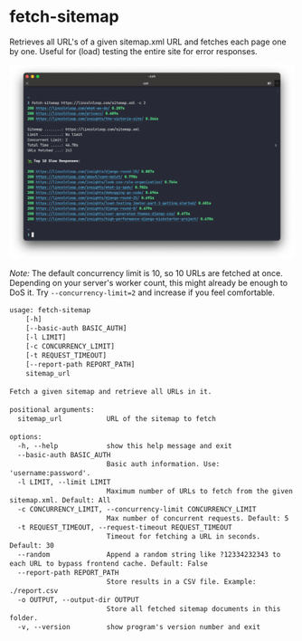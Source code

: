 # fetch-sitemap

Retrieves all URL's of a given sitemap.xml URL and fetches each page one by one. 
Useful for (load) testing the entire site for error responses.

![Sample Output](https://raw.githubusercontent.com/bartTC/fetch-sitemap/main/example.png)

*Note:* The default concurrency limit is 10, so 10 URLs are fetched at once. 
Depending on your server's worker count, this might already be enough to DoS it.
Try `--concurrency-limit=2` and increase if you feel comfortable.

```
usage: fetch-sitemap 
    [-h] 
    [--basic-auth BASIC_AUTH] 
    [-l LIMIT] 
    [-c CONCURRENCY_LIMIT] 
    [-t REQUEST_TIMEOUT] 
    [--report-path REPORT_PATH] 
    sitemap_url

Fetch a given sitemap and retrieve all URLs in it.

positional arguments:
  sitemap_url           URL of the sitemap to fetch

options:
  -h, --help            show this help message and exit
  --basic-auth BASIC_AUTH
                        Basic auth information. Use: 'username:password'.
  -l LIMIT, --limit LIMIT
                        Maximum number of URLs to fetch from the given sitemap.xml. Default: All
  -c CONCURRENCY_LIMIT, --concurrency-limit CONCURRENCY_LIMIT
                        Max number of concurrent requests. Default: 5
  -t REQUEST_TIMEOUT, --request-timeout REQUEST_TIMEOUT
                        Timeout for fetching a URL in seconds. Default: 30
  --random              Append a random string like ?12334232343 to each URL to bypass frontend cache. Default: False
  --report-path REPORT_PATH
                        Store results in a CSV file. Example: ./report.csv
  -o OUTPUT, --output-dir OUTPUT
                        Store all fetched sitemap documents in this folder.
  -v, --version         show program's version number and exit
```